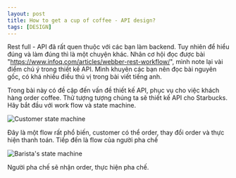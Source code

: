 ```yaml
---
layout: post
title: How to get a cup of coffee - API design?
tags: [DESIGN]
---
```


Rest full - API đã rất quen thuộc với các bạn làm backend. Tuy nhiên để hiểu đúng và làm đúng thì là một chuyện khác. Nhân cơ hội đọc được bài 
"https://www.infoq.com/articles/webber-rest-workflow/", mình note lại vài điểm chú ý trong thiết kế API. Mình khuyên các bạn nên đọc bài nguyên gốc, có khá nhiều điều thú 
vị trong bài viết tiếng anh.

Trong bài này có đề cập đến vấn đề thiết kế API, phục vụ cho việc khách hàng order coffee. Thử tượng tượng chúng ta sẽ thiết kế API cho Starbucks. Hãy bắt đầu với work flow và
state machine.

![Customer state machine](https://res.infoq.com/articles/webber-rest-workflow/en/resources/image1.jpg)

Đây là một flow rất phổ biến, customer có thể order, thay đổi order và thực hiện thanh toán. Tiếp đến là flow của người pha chế 


![Barista's state machine](https://res.infoq.com/articles/webber-rest-workflow/en/resources/image2.jpg)

Người pha chế sẽ nhận order, thực hiện pha chế. 
